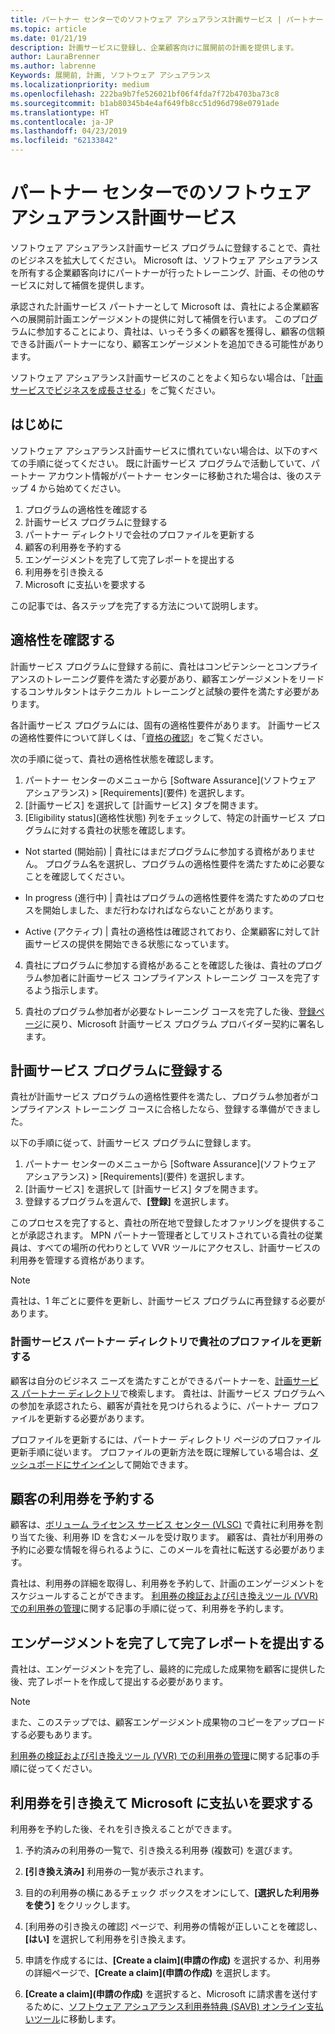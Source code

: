 ```yaml
---
title: パートナー センターでのソフトウェア アシュアランス計画サービス | パートナー センター
ms.topic: article
ms.date: 01/21/19
description: 計画サービスに登録し、企業顧客向けに展開前の計画を提供します。
author: LauraBrenner
ms.author: labrenne
Keywords: 展開前, 計画, ソフトウェア アシュアランス
ms.localizationpriority: medium
ms.openlocfilehash: 222ba9b7fe526021bf06f4fda7f72b4703ba73c8
ms.sourcegitcommit: b1ab80345b4e4af649fb8cc51d96d798e0791ade
ms.translationtype: HT
ms.contentlocale: ja-JP
ms.lasthandoff: 04/23/2019
ms.locfileid: "62133842"
---
```

# <a name="software-assurance-planning-services-in-partner-center"></a>パートナー センターでのソフトウェア アシュアランス計画サービス

ソフトウェア アシュアランス計画サービス プログラムに登録することで、貴社のビジネスを拡大してください。 Microsoft は、ソフトウェア アシュアランスを所有する企業顧客向けにパートナーが行ったトレーニング、計画、その他のサービスに対して補償を提供します。

承認された計画サービス パートナーとして Microsoft は、貴社による企業顧客への展開前計画エンゲージメントの提供に対して補償を行います。 このプログラムに参加することにより、貴社は、いっそう多くの顧客を獲得し、顧客の信頼できる計画パートナーになり、顧客エンゲージメントを追加できる可能性があります。

ソフトウェア アシュアランス計画サービスのことをよく知らない場合は、「[計画サービスでビジネスを成長させる](https://planningservices.partners.extranet.microsoft.com/en/Pages/default.aspx)」をご覧ください。


## <a name="get-started"></a>はじめに

ソフトウェア アシュアランス計画サービスに慣れていない場合は、以下のすべての手順に従ってください。 既に計画サービス プログラムで活動していて、パートナー アカウント情報がパートナー センターに移動された場合は、後のステップ 4 から始めてください。 

1. プログラムの適格性を確認する 
2. 計画サービス プログラムに登録する
3. パートナー ディレクトリで会社のプロファイルを更新する
4. 顧客の利用券を予約する 
5. エンゲージメントを完了して完了レポートを提出する
6. 利用券を引き換える 
7. Microsoft に支払いを要求する

この記事では、各ステップを完了する方法について説明します。

## <a name="confirm-eligibility"></a>適格性を確認する

計画サービス プログラムに登録する前に、貴社はコンピテンシーとコンプライアンスのトレーニング要件を満たす必要があり、顧客エンゲージメントをリードするコンサルタントはテクニカル トレーニングと試験の要件を満たす必要があります。 

各計画サービス プログラムには、固有の適格性要件があります。 計画サービスの適格性要件について詳しくは、「[資格の確認](https://planningservices.partners.extranet.microsoft.com/en/Pages/partnereligibilityrequirements.aspx)」をご覧ください。

次の手順に従って、貴社の適格性状態を確認します。

1. パートナー センターのメニューから [Software Assurance]\(ソフトウェア アシュアランス\) > [Requirements]\(要件\) を選択します。 
2. [計画サービス] を選択して [計画サービス] タブを開きます。
3. [Eligibility status]\(適格性状態\) 列をチェックして、特定の計画サービス プログラムに対する貴社の状態を確認します。 

- Not started (開始前) | 貴社にはまだプログラムに参加する資格がありません。 プログラム名を選択し、プログラムの適格性要件を満たすために必要なことを確認してください。

- In progress (進行中) | 貴社はプログラムの適格性要件を満たすためのプロセスを開始しました、まだ行わなければならないことがあります。

- Active (アクティブ) | 貴社の適格性は確認されており、企業顧客に対して計画サービスの提供を開始できる状態になっています。 

4. 貴社にプログラムに参加する資格があることを確認した後は、貴社のプログラム参加者に計画サービス コンプライアンス トレーニング コースを完了するよう指示します。 

5. 貴社のプログラム参加者が必要なトレーニング コースを完了した後、[登録ページ](https://planningservices.partners.extranet.microsoft.com/en/Pages/GetRegistered.aspx)に戻り、Microsoft 計画サービス プログラム プロバイダー契約に署名します。 

## <a name="enroll-in-the-planning-services-program"></a>計画サービス プログラムに登録する

貴社が計画サービス プログラムの適格性要件を満たし、プログラム参加者がコンプライアンス トレーニング コースに合格したなら、登録する準備ができました。 

以下の手順に従って、計画サービス プログラムに登録します。

1. パートナー センターのメニューから [Software Assurance]\(ソフトウェア アシュアランス\) > [Requirements]\(要件\) を選択します。 
2. [計画サービス] を選択して [計画サービス] タブを開きます。
3. 登録するプログラムを選んで、**[登録]** を選択します。

このプロセスを完了すると、貴社の所在地で登録したオファリングを提供することが承認されます。 MPN パートナー管理者としてリストされている貴社の従業員は、すべての場所の代わりとして VVR ツールにアクセスし、計画サービスの利用券を管理する資格があります。
>[!Note]
> 貴社は、1 年ごとに要件を更新し、計画サービス プログラムに再登録する必要があります。

### <a name="update-your-companys-profile-in-the-planning-services-partner-directory"></a>計画サービス パートナー ディレクトリで貴社のプロファイルを更新する 

顧客は自分のビジネス ニーズを満たすことができるパートナーを、[計画サービス パートナー ディレクトリ](https://directory.partners.extranet.microsoft.com/psbproviders/)で検索します。 貴社は、計画サービス プログラムへの参加を承認されたら、顧客が貴社を見つけられるように、パートナー プロファイルを更新する必要があります。 

プロファイルを更新するには、パートナー ディレクトリ ページのプロファイル更新手順に従います。 プロファイルの更新方法を既に理解している場合は、[ダッシュボードにサインイン](https://planningservices.partners.extranet.microsoft.com/en/Pages/dashboard.aspx)して開始できます。  

## <a name="reserve-customer-voucher"></a>顧客の利用券を予約する

顧客は、[ボリューム ライセンス サービス センター (VLSC)](https://www.microsoft.com/Licensing/servicecenter/default.aspx) で貴社に利用券を割り当てた後、利用券 ID を含むメールを受け取ります。 顧客は、貴社が利用券の予約に必要な情報を得られるように、このメールを貴社に転送する必要があります。 

貴社は、利用券の詳細を取得し、利用券を予約して、計画のエンゲージメントをスケジュールすることができます。 [利用券の検証および引き換えツール (VVR) での利用券の管理](voucher-validation-tool.md)に関する記事の手順に従って、利用券を予約します。  

## <a name="complete-the-engagement-and-submit-completion-report"></a>エンゲージメントを完了して完了レポートを提出する

貴社は、エンゲージメントを完了し、最終的に完成した成果物を顧客に提供した後、完了レポートを作成して提出する必要があります。

>[!NOTE]
> また、このステップでは、顧客エンゲージメント成果物のコピーをアップロードする必要もあります。 


[利用券の検証および引き換えツール (VVR) での利用券の管理](voucher-validation-tool.md)に関する記事の手順に従ってください。

## <a name="redeem-a-voucher-and-request-payment-from-microsoft"></a>利用券を引き換えて Microsoft に支払いを要求する

利用券を予約した後、それを引き換えることができます。 

1. 予約済みの利用券の一覧で、引き換える利用券 (複数可) を選びます。 
2. **[引き換え済み]** 利用券の一覧が表示されます。
3. 目的の利用券の横にあるチェック ボックスをオンにして、**[選択した利用券を使う]** をクリックします。
4. [利用券の引き換えの確認] ページで、利用券の情報が正しいことを確認し、**[はい]** を選択して利用券を引き換えます。

5. 申請を作成するには、**[Create a claim]\(申請の作成\)** を選択するか、利用券の詳細ページで、**[Create a claim]\(申請の作成\)** を選択します。

6. **[Create a claim]\(申請の作成\)** を選択すると、Microsoft に請求書を送付するために、[ソフトウェア アシュアランス利用券特典 (SAVB) オンライン支払いツール](https://planningservices.partners.extranet.microsoft.com/en/Pages/getpaid.aspx)に移動します。




